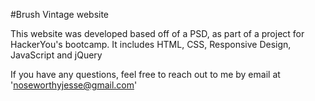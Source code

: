 #Brush Vintage website

This website was developed based off of a PSD, as part of a project for HackerYou's bootcamp. It includes HTML, CSS, Responsive Design, JavaScript and jQuery

If you have any questions, feel free to reach out to me by email at 'noseworthyjesse@gmail.com'